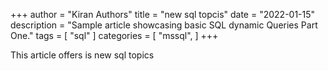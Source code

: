+++
author = "Kiran Authors"
title = "new sql topcis"
date = "2022-01-15"
description = "Sample article showcasing basic SQL dynamic Queries Part One."
tags = [
    "sql"
]
categories = [
    "mssql",
]
+++

This article offers is new sql topics